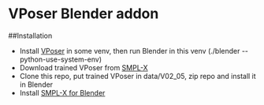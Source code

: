 # VPoser Blender addon 

##Installation

- Install [VPoser](hvttps://github.com/nghorbani/human_body_prior) in some venv, then run Blender in this venv (./blender --python-use-system-env)
- Download trained VPoser from [SMPL-X](https://smpl-x.is.tue.mpg.de/download.php)
- Clone this repo, put trained VPoser in data/V02_05, zip repo and install it in Blender
- Install [SMPL-X for Blender](https://gitlab.tuebingen.mpg.de/jtesch/smplx_blender_addon/-/tree/master)
